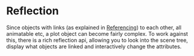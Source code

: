 # Reflection

Since objects with links (as explained in [Referencing](@ref)) to each other,
all animatable etc, a plot object can become fairly complex.
To work against this, there is a rich reflection api, allowing you to look into the scene tree,
display what objects are linked and interactively change the attributes.
